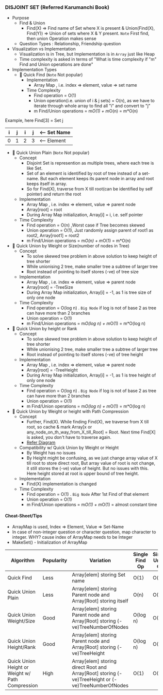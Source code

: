### DISJOINT SET (Referred Karumanchi Book)
- Purpose
  - Find & Union
    - Find(X) => Find name of Set where X is present & Union(Find(X), Find(Y)) => Union of sets where X & Y present. `Note` First find, then union Operation makes sense
  - Question Types : Relationship, Friendship question
- Visualization vs Implementation
  - Visualization is in Tree, but Implementation is in `Array` just like Heap
  - Time complexity is asked in terms of "What is time complexity if "m" Find and Union operations are done"
- Implementation Types
  - :rocket: Quick Find (`Note` Not popular)
    - Implementation
      - Array Map , i.e. index => element, value => set name
    - Time Complexity
      - Find operation = O(1)
      - Union operation(i.e. union of i & j sets) = O(n), as we have to iterate through whole array to find all "i" and convert to "j"
      - m Find/Union operations = m*O(1) + m*O(n) = m*O(n)

Example, here Find[3] = Set j

| i | j | i | j | <-- Set Name |
|---|---|---|---|--------------|
| 0 | 1 | 2 | 3 | <-- Element  |
 
  - :rocket: Quick Union Plain (`Note` Not popular)
     - Concept
       - Disjoint Set is represention as multiple trees, where each tree is like Set. 
       - Set of an element is identified by root of tree instead of a set-name. But each element keeps its parent node in array and root keeps itself in array.
       - So for Find(X), traverse from X till root(can be identified by self pointer) and return the root
     - Implementation
       - Array Map , i.e. index => element, value => parent node 
       - Array[root] = root
       - During Array Map initialization, Array[i] = i, i.e. self pointer
     - Time Complexity
       - Find operation = O(n) ,Worst case if Tree becomes skewed
       - Union operation = O(1), Just randomly assign parent of root1 as root2, Array[root1] = root2
       - m Find/Union operations = m*O(n) + m*O(1) = m*O(n)
  - :rocket: Quick Union by Weight or Size(number of nodes in Tree)
    - Concept
      - To solve skewed tree problem in above solution to keep height of tree shorter
      - While unionising 2 tree, make smaller tree a subtree of larger tree
      - Root instead of pointing to itself stores (-ve) of tree size
    - Implementation
        - Array Map , i.e. index => element, value => parent node
        - Array[root] = -TreeSize
        - During Array Map initialization, Array[i] = -1, as 1 is tree size of only one node
    - Time Complexity
        - Find operation = O(log n) . `Big Node` if log is not of base 2 as tree can have more than 2 branches
        - Union operation = O(1)
        - m Find/Union operations = m*O(log n) + m*O(1) = m*O(log n)
  - :rocket: Quick Union by height or Rank
    - Concept
      - To solve skewed tree problem in above solution to keep height of tree shorter
      - While unionising 2 tree, make smaller tree a subtree of larger tree
      - Root instead of pointing to itself stores (-ve) of tree height
    - Implementation
      - Array Map , i.e. index => element, value => parent node
      - Array[root] = -TreeHeight
      - During Array Map initialization, Array[i] = -1, as 1 is tree height of only one node
    - Time Complexity
      - Find operation = O(log n) . `Big Node` if log is not of base 2 as tree can have more than 2 branches
      - Union operation = O(1)
      - m Find/Union operations = m*O(log n) + m*O(1) = m*O(log n)
  - :rocket: Quick Union by Weight or height with Path Compression
    - Concept
      - Further, Find(X). While finding Find(X), we traverse from X till root, so cache & mark Array[x or any_node_on_th_way_from_X_till_Root] = Root. Next time Find[X] is asked, you don't have to traverse again.
      - [Refer Diagram](./resources/disjointSet/PathCompression.PNG)
    - Compatibility w/ Quick Union by Weight or Height
      - By Weight has no issues
      - By Height might be confusing, as we just change array value of X till root to store direct root, But array value of root is not change, it still stores the (-ve) value of height. But no issues with this. Here height stored at root is upper bound of tree height.
    - Implementation
      - Find(X) implementation is changed
    - Time Complexity
      - Find operation = O(1) . `Big Node` After 1st Find of that element
      - Union operation = O(1)
      - m Find/Union operations = m*O(1) + m*O(1) = almost constant time

#### Cheat-Sheet/Tips 

- ArrayMap is used, Index => Element, Value => Set-Name
- In case of non-integer question or character question, map character to integer. WHY? cause index of ArrayMap needs to be Integer 
- MakeSet() - Initialization of ArrayMap

| Algorithm                                        | Popularity | Variation                                                                                         | Single Find Op | Single Union Op | "m" Find/Union Ops |
|--------------------------------------------------|------------|---------------------------------------------------------------------------------------------------|----------------|-----------------|--------------------|
| Quick Find                                       | Less       | Array[elem] storing Set name                                                                      | O(1)           | O(n)            | m*O(n)             |
| Quick Union Plain                                | Less       | Array[elem] storing Parent node and Array[Root] storing itself                                    | O(n)           | O(1)            | m*O(n)             |
| Quick Union Weight/Size                          | Good       | Array[elem] storing Parent node and Array[Root] storing (-ve)TreeNumberOfNodes                    | O(log n)       | O(1)            | m*O(log n)         |
| Quick Union Height/Rank                          | Good       | Array[elem] storing Parent node and Array[Root] storing (-ve)TreeHeight                           | O(log n)       | O(1)            | m*O(log n)         |
| Quick Union Height or Weight w/ Path Compression | High       | Array[elem] storing direct Root and Array[Root] storing (-ve)TreeHeight or (-ve)TreeNumberOfNodes | O(1)           | O(1)            | m*O(1)             |
